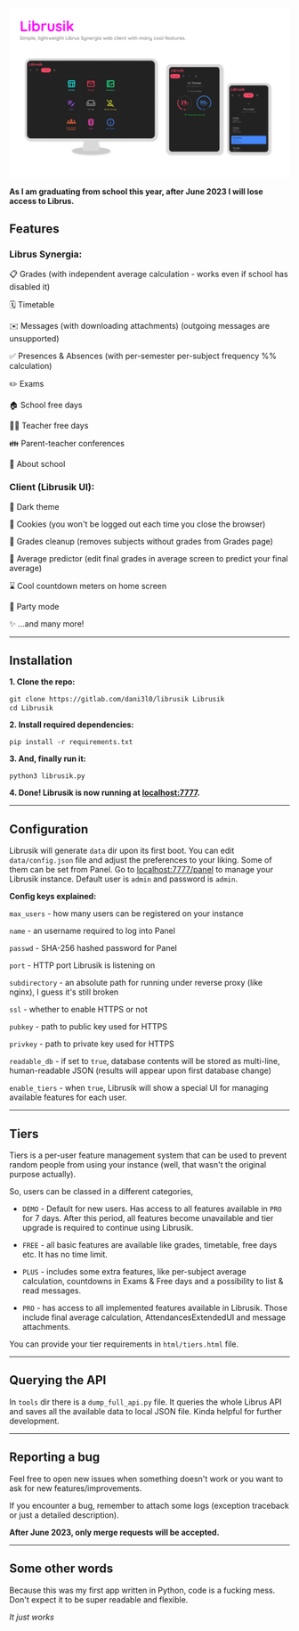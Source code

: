 <img src="screenshots/librusik.png" alt="Status" width="600"/>

**As I am graduating from school this year, after June 2023 I will lose access to Librus.**

## Features

### Librus Synergia:

📋 Grades (with independent average calculation - works even if school has disabled it)

🗓️ Timetable

✉️ Messages (with downloading attachments) (outgoing messages are unsupported)

✅ Presences & Absences (with per-semester per-subject frequency %% calculation)

✏️ Exams

🏠 School free days

🧑‍🏫 Teacher free days

👪 Parent-teacher conferences

🏫 About school


### Client (Librusik UI):

🌙 Dark theme

🍪 Cookies (you won't be logged out each time you close the browser)

🧹 Grades cleanup (removes subjects without grades from Grades page)

🔮 Average predictor (edit final grades in average screen to predict your final average)

⌛ Cool countdown meters on home screen

🎉 Party mode

✨ ...and many more!

-----

## Installation

__1. Clone the repo:__
```
git clone https://gitlab.com/dani3l0/librusik Librusik
cd Librusik
```

__2. Install required dependencies:__

```
pip install -r requirements.txt
```

__3. And, finally run it:__
```
python3 librusik.py
```

__4. Done! Librusik is now running at [localhost:7777](http://localhost:7777).__

-----

## Configuration

Librusik will generate `data` dir upon its first boot. You can edit `data/config.json` file and adjust the preferences to your liking. Some of them can be set from Panel.
Go to [localhost:7777/panel](http://localhost:7777/panel) to manage your Librusik instance. Default user is `admin` and password is `admin`.

**Config keys explained:**

`max_users` - how many users can be registered on your instance

`name` - an username required to log into Panel

`passwd` - SHA-256 hashed password for Panel

`port` - HTTP port Librusik is listening on

`subdirectory` - an absolute path for running under reverse proxy (like nginx), I guess it's still broken

`ssl` - whether to enable HTTPS or not

`pubkey` - path to public key used for HTTPS

`privkey` - path to private key used for HTTPS

`readable_db` - if set to `true`, database contents will be stored as multi-line, human-readable JSON (results will appear upon first database change)

`enable_tiers` - when `true`, Librusik will show a special UI for managing available features for each user.

-----

## Tiers

Tiers is a per-user feature management system that can be used to prevent random people from using your instance (well, that wasn't the original purpose actually).

So, users can be classed in a different categories, 

- `DEMO` - Default for new users. Has access to all features available in `PRO` for 7 days. After this period, all features become unavailable and tier upgrade is required to continue using Librusik.

- `FREE` - all basic features are available like grades, timetable, free days etc. It has no time limit.

- `PLUS` - includes some extra features, like per-subject average calculation, countdowns in Exams & Free days and a possibility to list & read messages.

- `PRO` - has access to all implemented features available in Librusik. Those include final average calculation, AttendancesExtendedUI and message attachments.


You can provide your tier requirements in `html/tiers.html` file.

-----

## Querying the API

In `tools` dir there is a `dump_full_api.py` file. It queries the whole Librus API and saves all the available data to local JSON file. Kinda helpful for further development.

-----

## Reporting a bug

Feel free to open new issues when something doesn't work or you want to ask for new features/improvements.

If you encounter a bug, remember to attach some logs (exception traceback or just a detailed description).

**After June 2023, only merge requests will be accepted.**

-----

## Some other words

Because this was my first app written in Python, code is a fucking mess. Don't expect it to be super readable and flexible.

_It just works_
